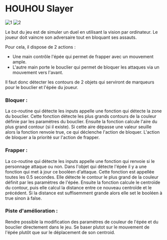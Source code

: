 # HOUHOU Slayer

![1](https://user-images.githubusercontent.com/14167172/73781154-11ef9c80-4790-11ea-8cf6-6b4a6698620d.PNG)
![2](https://user-images.githubusercontent.com/14167172/73781153-11ef9c80-4790-11ea-921e-9a36b94dfc6c.png)

Le but du jeu est de simuler un duel en utilisant la vision par ordinateur. Le joueur doit vaincre son adversaire tout en bloquant ses assauts.

Pour cela, il dispose de 2 actions :
* Une main contrôle l'épée qui permet de frapper avec un mouvement ample.
* L'autre main porte le bouclier qui permet de bloquer les attaques via un mouvement vers l'avant.

Il faut donc détecter les contours de 2 objets qui serviront de marqueurs pour le bouclier et l'épée du joueur.

### Bloquer :

La co-routine qui détecte les inputs appelle une fonction qui détecte la zone du bouclier. Cette fonction détecte les plus grands contours de la couleur définie par les paramètres du bouclier. Ensuite la fonction calcule l'aire du plus grand contour (si il existe). Si cette aire dépasse une valeur seuille alors la fonction renvoie true, ce qui déclenche l'action de bloquer. L'action de bloquer a la priorité sur l'action de frapper.

### Frapper :

La co-routine qui détecte les inputs appelle une fonction qui renvoie si le personnage attaque ou non. Dans l'objet qui détecte l'épée il y a une fonction qui met à jour ce booléen d'attaque. Cette fonction est appellée toutes les 0.5 secondes. Elle détecte le contour le plus grand de la couleur définit par les paramètres de l'épée. Ensuite la fonction calcule le centroïde du contour, puis elle calcul la distance entre ce nouveau centroïde et le précédent. Si la distance est suffisemment grande alors elle set le booléen à true sinon à false.

### Piste d'amélioration :

Rendre possible la modification des paramètres de couleur de l'épée et du bouclier directement dans le jeu. Se baser plutot sur le mouvement de l'épée plutôt que sur le déplacement de son centroid.
